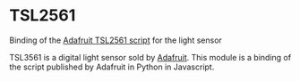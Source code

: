# TSL2561

Binding of the [Adafruit TSL2561 script](https://github.com/adafruit/Adafruit_CircuitPython_TSL2561) for the light sensor

TSL3561 is a digital light sensor sold by [Adafruit](https://www.adafruit.com/product/439).
This module is a binding of the script published by Adafruit in Python in Javascript.